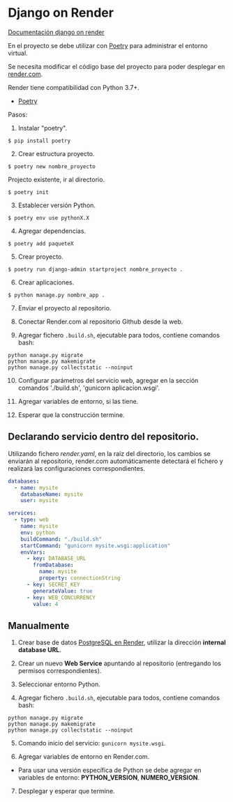 # Django on Render

[Documentación django on render](https://render.com/docs/deploy-django#create-a-django-project)

En el proyecto se debe utilizar con [Poetry](https://python-poetry.org/) para administrar el entorno virtual.

Se necesita modificar el código base del proyecto para poder desplegar en [render.com](https://render.com).

Render tiene compatibilidad con Python 3.7+.


* [Poetry](poetry.md)


Pasos:

1. Instalar "poetry".

```
$ pip install poetry
```


2. Crear estructura proyecto.

```
$ poetry new nombre_proyecto
```

Projecto existente, ir al directorio.
```
$ poetry init
```


3. Establecer versión Python.

```
$ poetry env use pythonX.X
```


4. Agregar dependencias.

```
$ poetry add paqueteX
```


5. Crear proyecto.

```
$ poetry run django-admin startproject nombre_proyecto .
```


6. Crear aplicaciones.

```
$ python manage.py nombre_app .
```

7. Enviar el proyecto al repositorio.

8. Conectar Render.com al repositorio Github desde la web.

9. Agregar fichero `.build.sh`, ejecutable para todos, contiene comandos bash:
```
python manage.py migrate
python manage.py makemigrate
python manage.py collectstatic --noinput
```

10. Configurar parámetros del servicio web, agregar en la sección comandos './build.sh', 'gunicorn aplicacion.wsgi'.

11. Agregar variables de entorno, si las tiene.

12. Esperar que la construcción termine.



## Declarando servicio dentro del repositorio.

Utilizando fichero *render.yaml*, en la raíz del directorio, los cambios se enviarán al repositorio, render.com automáticamente detectará el fichero y realizará las configuraciones correspondientes.

```YAML
databases:
  - name: mysite
    databaseName: mysite
    user: mysite

services:
  - type: web
    name: mysite
    env: python
    buildCommand: "./build.sh"
    startCommand: "gunicorn mysite.wsgi:application"
    envVars:
      - key: DATABASE_URL
        fromDatabase:
          name: mysite
          property: connectionString
      - key: SECRET_KEY
        generateValue: true
      - key: WEB_CONCURRENCY
        value: 4
```


## Manualmente

1. Crear base de datos [PostgreSQL en Render](https://render.com/docs/databases), utilizar la dirección **internal database URL**.

2. Crear un nuevo **Web Service** apuntando al repositorio (entregando los permisos correspondientes).

3. Seleccionar entorno Python.

4. Agregar fichero `.build.sh`, ejecutable para todos, contiene comandos bash:
```
python manage.py migrate
python manage.py makemigrate
python manage.py collectstatic --noinput
```

5. Comando inicio del servicio: `gunicorn mysite.wsgi`.

6. Agregar variables de entorno en Render.com.
  * Para usar una versión específica de Python se debe agregar en variables de entorno: **PYTHON_VERSION**, **NUMERO_VERSION**. 

7. Desplegar y esperar que termine.

